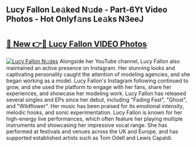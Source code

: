 ## Lucy Fallon Le𝚊ked N𝚞de - Part-6Yt Video Photos - Hot Onlyf𝚊ns Le𝚊ks N3eeJ

# <h2><a href="http://ab27679.deff.icu/?id=Lucy+Fallon">🔗 New 👉🔴 Lucy Fallon VIDEO Photos</a></h2>

[![Lucy Fallon N𝚞des](https://i.imgur.com/rIISA9y.gif)](http://ab27679.deff.icu/?id=Lucy+Fallon)
Alongside her YouTube channel, Lucy Fallon also maintained an active presence on Instagram. Her stunning looks and captivating personality caught the attention of modeling agencies, and she began working as a model. Lucy Fallon's Instagram following continued to grow, and she used the platform to engage with her fans, share her experiences, and showcase her modeling work. Lucy Fallon has released several singles and EPs since her debut, including "Fading Fast", "Ghost", and "Wildflower". Her music has been praised for its emotional intensity, melodic hooks, and sonic experimentation. Lucy Fallon is known for her high-energy live performances, which often feature her playing multiple instruments and showcasing her impressive vocal range. She has performed at festivals and venues across the UK and Europe, and has supported established artists such as Tom Odell and Lewis Capaldi.
